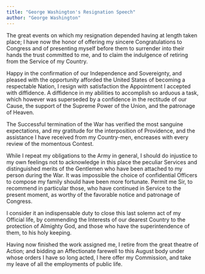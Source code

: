 ```yaml
---
title: "George Washington's Resignation Speech"
author: "George Washington"
---
```


The great events on which my resignation depended having at length taken place; I have now the honor of offering my sincere Congratulations to Congress and of presenting myself before them to surrender into their hands the trust committed to me, and to claim the indulgence of retiring from the Service of my Country.

Happy in the confirmation of our Independence and Sovereignty, and pleased with the opportunity afforded the United States of becoming a respectable Nation, I resign with satisfaction the Appointment I accepted with diffidence. A diffidence in my abilities to accomplish so arduous a task, which however was superseded by a confidence in the rectitude of our Cause, the support of the Supreme Power of the Union, and the patronage of Heaven.

The Successful termination of the War has verified the most sanguine expectations, and my gratitude for the interposition of Providence, and the assistance I have received from my Country-men, encreases with every review of the momentous Contest.

While I repeat my obligations to the Army in general, I should do injustice to my own feelings not to acknowledge in this place the peculiar Services and distinguished merits of the Gentlemen who have been attached to my person during the War. It was impossible the choice of confidential Officers to compose my family should have been more fortunate. Permit me Sir, to recommend in particular those, who have continued in Service to the present moment, as worthy of the favorable notice and patronage of Congress.

I consider it an indispensable duty to close this last solemn act of my Official life, by commending the Interests of our dearest Country to the protection of Almighty God, and those who have the superintendence of them, to his holy keeping.

Having now finished the work assigned me, I retire from the great theatre of Action; and bidding an Affectionate farewell to this August body under whose orders I have so long acted, I here offer my Commission, and take my leave of all the employments of public life.
